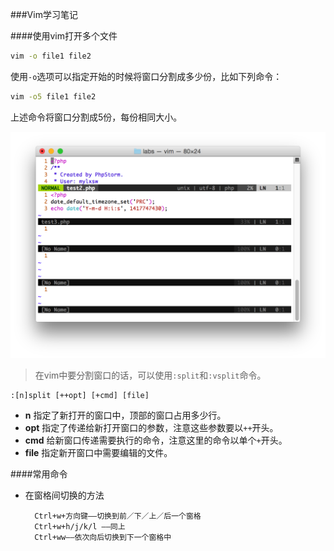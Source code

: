 ###Vim学习笔记

####使用vim打开多个文件

```bash
vim -o file1 file2
```

使用`-o`选项可以指定开始的时候将窗口分割成多少份，比如下列命令：
```bash
vim -o5 file1 file2
```

上述命令将窗口分割成5份，每份相同大小。

![vim -o5](./images/vim-option-o5.png)

> 在vim中要分割窗口的话，可以使用`:split`和`:vsplit`命令。

```
:[n]split [++opt] [+cmd] [file]
```

- **n** 指定了新打开的窗口中，顶部的窗口占用多少行。
- **opt** 指定了传递给新打开窗口的参数，注意这些参数要以`++`开头。
- **cmd** 给新窗口传递需要执行的命令，注意这里的命令以单个`+`开头。
- **file** 指定新开窗口中需要编辑的文件。

####常用命令

- 在窗格间切换的方法

		Ctrl+w+方向键——切换到前／下／上／后一个窗格
		Ctrl+w+h/j/k/l ——同上
		Ctrl+ww——依次向后切换到下一个窗格中
